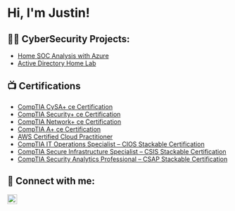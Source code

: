<h1>Hi, I'm Justin! 
<h2>👨‍💻 CyberSecurity Projects:</h2>

  - [Home SOC Analysis with Azure](https://github.com/joshmadakor1/Algorithms-Practice)
  - [Active Directory Home Lab](https://github.com/joshmadakor1/Algorithms-Practice)

<h2>📺 Certifications</h2>

- [CompTIA CySA+ ce Certification](https://www.credly.com/badges/3ed42ae9-0ba8-4b5a-929c-9e2da72c21b5)
- [CompTIA Security+ ce Certification](https://www.credly.com/badges/9cfe8e06-f575-4581-bb91-f59bfc2f5057)
- [CompTIA Network+ ce Certification](https://www.credly.com/badges/9f88c065-fb2c-4f2f-8351-34214d754ddc)
- [CompTIA A+ ce Certification](https://www.credly.com/badges/24efda39-1852-4c00-88bc-0b3596c02e60)
- [AWS Certified Cloud Practitioner](https://www.credly.com/badges/91b0d70e-3e3f-4174-9c41-eafd976f0ada)
- [CompTIA IT Operations Specialist – CIOS Stackable Certification](https://www.credly.com/badges/ab5bbe2d-44d7-4d62-a7f3-c874df195bd1)
- [CompTIA Secure Infrastructure Specialist – CSIS Stackable Certification](https://www.credly.com/badges/144499c9-9668-4667-9392-da54599db525)
- [CompTIA Security Analytics Professional – CSAP Stackable Certification](https://www.credly.com/badges/d6552e1a-370a-424a-921b-bcba151f289a)

<h2> 🤳 Connect with me:</h2>

[<img align="left" alt="JoshMadakor | LinkedIn" width="22px" src="https://cdn.jsdelivr.net/npm/simple-icons@v3/icons/linkedin.svg" />][linkedin]

[linkedin]: https://www.linkedin.com/in/justin-rwiririza

<!--
**joshmadakor1/joshmadakor1** is a ✨ _special_ ✨ repository because its `README.md` (this file) appears on your GitHub profile.

Here are some ideas to get you started:

- 🔭 I’m currently working on ...
- 🌱 I’m currently learning ...
- 👯 I’m looking to collaborate on ...
- 🤔 I’m looking for help with ...
- 💬 Ask me about ...
- 📫 How to reach me: ...
- 😄 Pronouns: ...
- ⚡ Fun fact: ...
-->
